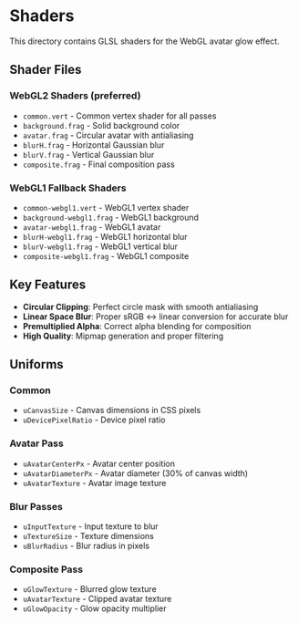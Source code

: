 # Shaders

This directory contains GLSL shaders for the WebGL avatar glow effect.

## Shader Files

### WebGL2 Shaders (preferred)
- `common.vert` - Common vertex shader for all passes
- `background.frag` - Solid background color
- `avatar.frag` - Circular avatar with antialiasing
- `blurH.frag` - Horizontal Gaussian blur
- `blurV.frag` - Vertical Gaussian blur  
- `composite.frag` - Final composition pass

### WebGL1 Fallback Shaders
- `common-webgl1.vert` - WebGL1 vertex shader
- `background-webgl1.frag` - WebGL1 background
- `avatar-webgl1.frag` - WebGL1 avatar
- `blurH-webgl1.frag` - WebGL1 horizontal blur
- `blurV-webgl1.frag` - WebGL1 vertical blur
- `composite-webgl1.frag` - WebGL1 composite

## Key Features

- **Circular Clipping**: Perfect circle mask with smooth antialiasing
- **Linear Space Blur**: Proper sRGB ↔ linear conversion for accurate blur
- **Premultiplied Alpha**: Correct alpha blending for composition
- **High Quality**: Mipmap generation and proper filtering

## Uniforms

### Common
- `uCanvasSize` - Canvas dimensions in CSS pixels
- `uDevicePixelRatio` - Device pixel ratio

### Avatar Pass
- `uAvatarCenterPx` - Avatar center position
- `uAvatarDiameterPx` - Avatar diameter (30% of canvas width)
- `uAvatarTexture` - Avatar image texture

### Blur Passes
- `uInputTexture` - Input texture to blur
- `uTextureSize` - Texture dimensions
- `uBlurRadius` - Blur radius in pixels

### Composite Pass
- `uGlowTexture` - Blurred glow texture
- `uAvatarTexture` - Clipped avatar texture
- `uGlowOpacity` - Glow opacity multiplier